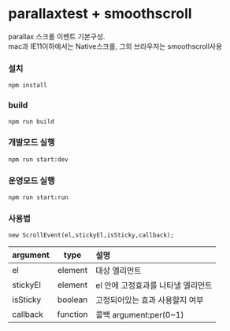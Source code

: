 # parallaxtest + smoothscroll
parallax 스크롤 이벤트 기본구성.  
mac과 IE11이하에서는 Native스크롤, 
그외 브라우저는 smoothscroll사용


### 설치
``
npm install
``
### build
``
npm run build
``

### 개발모드 실행
``
npm run start:dev
``

### 운영모드 실행
``
npm run start:run
``
### 사용법
```
new ScrollEvent(el,stickyEl,isSticky,callback);
```
|argument|type|설명|
|:---|:---:|:---|
|el|element|대상 엘리먼트|
|stickyEl|element|el 안에 고정효과를 나타낼 엘리먼트|
|isSticky|boolean|고정되어있는 효과 사용할지 여부|
|callback|function|콜백 argument:per(0~1)|

